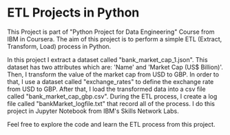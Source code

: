 # ETL Projects in Python
<p>This Project is part of "Python Project for Data Engineering" Course from IBM in Coursera. The aim of this project is to perform a simple ETL (Extract, Transform, Load) process in Python.</p>
<p>In this project I extract a dataset called "bank_market_cap_1.json". This dataset has two attributes which are: 'Name' and 'Market Cap (US$ Billion)'.
Then, I transform the value of the market cap from USD to GBP. In order to that, I use a dataset called "exchange_rates" to define the exchange rate from USD to GBP.
After that, I load the transformed data into a csv file called "bank_market_cap_gbp.csv".
During the ETL process, I create a log file called "bankMarket_logfile.txt" that record all of the process.
I do this project in Jupyter Notebook from IBM's Skills Network Labs.</p>
<p>Feel free to explore the code and learn the ETL process from this project.</p>
